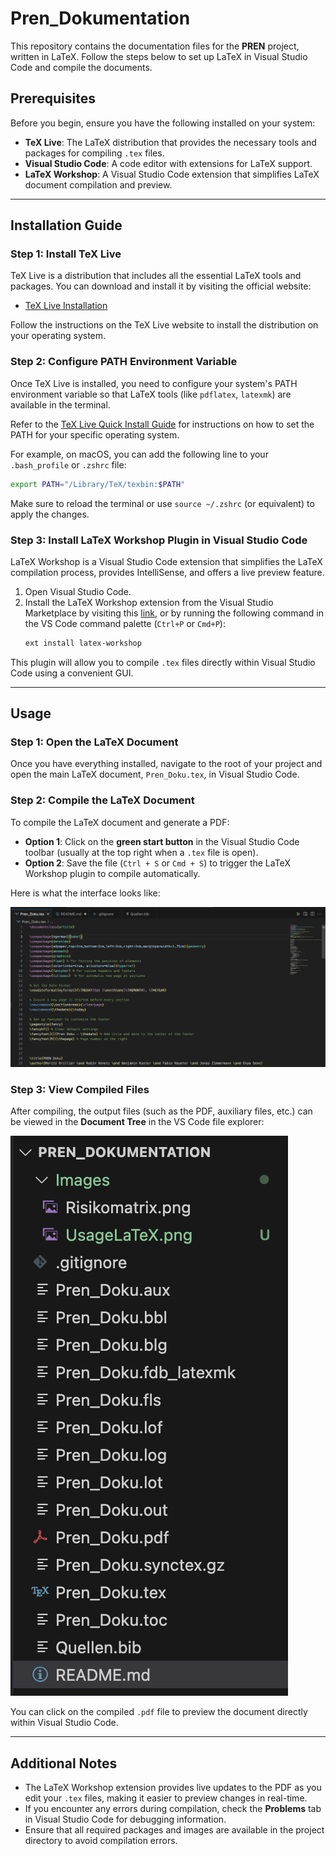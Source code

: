 # Pren_Dokumentation

This repository contains the documentation files for the **PREN** project, written in LaTeX. Follow the steps below to set up LaTeX in Visual Studio Code and compile the documents.

## Prerequisites

Before you begin, ensure you have the following installed on your system:
- **TeX Live**: The LaTeX distribution that provides the necessary tools and packages for compiling `.tex` files.
- **Visual Studio Code**: A code editor with extensions for LaTeX support.
- **LaTeX Workshop**: A Visual Studio Code extension that simplifies LaTeX document compilation and preview.

---

## Installation Guide

### Step 1: Install TeX Live

TeX Live is a distribution that includes all the essential LaTeX tools and packages. You can download and install it by visiting the official website:

- [TeX Live Installation](https://www.tug.org/texlive/)

Follow the instructions on the TeX Live website to install the distribution on your operating system.

### Step 2: Configure PATH Environment Variable

Once TeX Live is installed, you need to configure your system's PATH environment variable so that LaTeX tools (like `pdflatex`, `latexmk`) are available in the terminal.

Refer to the [TeX Live Quick Install Guide](https://www.tug.org/texlive/quickinstall.html) for instructions on how to set the PATH for your specific operating system.

For example, on macOS, you can add the following line to your `.bash_profile` or `.zshrc` file:

```bash
export PATH="/Library/TeX/texbin:$PATH"
```

Make sure to reload the terminal or use `source ~/.zshrc` (or equivalent) to apply the changes.

### Step 3: Install LaTeX Workshop Plugin in Visual Studio Code

LaTeX Workshop is a Visual Studio Code extension that simplifies the LaTeX compilation process, provides IntelliSense, and offers a live preview feature.

1. Open Visual Studio Code.
2. Install the LaTeX Workshop extension from the Visual Studio Marketplace by visiting this [link](https://marketplace.visualstudio.com/items?itemName=James-Yu.latex-workshop), or by running the following command in the VS Code command palette (`Ctrl+P` or `Cmd+P`):
   ```bash
   ext install latex-workshop
   ```

This plugin will allow you to compile `.tex` files directly within Visual Studio Code using a convenient GUI.

---

## Usage

### Step 1: Open the LaTeX Document

Once you have everything installed, navigate to the root of your project and open the main LaTeX document, `Pren_Doku.tex`, in Visual Studio Code.

### Step 2: Compile the LaTeX Document

To compile the LaTeX document and generate a PDF:

- **Option 1**: Click on the **green start button** in the Visual Studio Code toolbar (usually at the top right when a `.tex` file is open).
- **Option 2**: Save the file (`Ctrl + S` or `Cmd + S`) to trigger the LaTeX Workshop plugin to compile automatically.

Here is what the interface looks like:

![Compiling LaTeX](Images/UsageLaTeX.png)

### Step 3: View Compiled Files

After compiling, the output files (such as the PDF, auxiliary files, etc.) can be viewed in the **Document Tree** in the VS Code file explorer:

![Compiled File Tree](Images/CompiledLaTeXFileTree.png)

You can click on the compiled `.pdf` file to preview the document directly within Visual Studio Code.

---

## Additional Notes

- The LaTeX Workshop extension provides live updates to the PDF as you edit your `.tex` files, making it easier to preview changes in real-time.
- If you encounter any errors during compilation, check the **Problems** tab in Visual Studio Code for debugging information.
- Ensure that all required packages and images are available in the project directory to avoid compilation errors.


